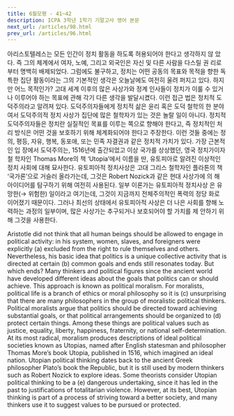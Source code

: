 ```yaml
---
title: 6월모평 - 41~42
description: ICPA 3학년 1학기 기말고사 영어 본문
next_url: /articles/98.html
prev_url: /articles/96.html
---
```


아리스토텔레스는 모든 인간이 정치 활동을 하도록 허용되어야 한다고 생각하지 않 았다. 즉 그의 체계에서 여자, 노예, 그리고 외국인은 자신 및 다른 사람을 다스릴 권 리로부터 명백히 배제되었다. 그럼에도 불구하고, 정치는 어떤 공동의 목표와 목적을 향한 독특한 집단 활동이라는 그의 기본적인 생각은 오늘날에도 여전히 울려 퍼지고 있다. 하지만 어느 목적인가? 고대 세계 이후의 많은 사상가와 정계 인사들이 정치가 이룰 수 있거나 이루어야 하는 목표에 관해 각기 다른 생각을 발달시켰다. 이런 접근 법은 정치적 도덕주의라고 알려져 있다. 도덕주의자들에게 정치적 삶은 윤리 혹은 도덕 철학의 한 분야여서 도덕주의적 정치 사상가 집단에 많은 철학자가 있는 것은 놀랄 일이 아니다. 정치적 도덕주의자들은 정치란 실질적인 목표를 이루는 쪽으로 향해야 한다고, 즉 정치적인 처리 방식은 어떤 것을 보호하기 위해 체계화되어야 한다고 주장한다. 이런 것들 중에는 정의, 평등, 자유, 행복, 동포애, 또는 민족 자결권과 같은 정치적 가치가 있다. 가장 근본적인 입 장에서 도덕주의는, 1516년에 출간되었고 이상 국가를 상상했던, 영국 정치가이자 철 학자인 Thomas More의 책 ‘Utopia’에서 이름을 딴, 유토피아로 알려진 이상적인 정치 사회에 대해 묘사한다. 유토피아적 정치사상은 고대 그리스 철학자인 플라톤의 책 ‘국가론’으로 거슬러 올라가는데, 그것은 Robert Nozick과 같은 현대 사상가에 의 해 아이디어를 탐구하기 위해 여전히 사용된다. 일부 이론가는 유토피아적 정치사상 은 유망한(→ 위험한) 일이라고 여기는데, 그것이 지금까지 전체주의적인 폭력의 정당 화로 이어졌기 때문이다. 그러나 최선의 상태에서 유토피아적 사상은 더 나은 사회를 향해 노력하는 과정의 일부이며, 많은 사상가는 추구되거나 보호되어야 할 가치를 제 안하기 위해 그것을 사용한다.

Aristotle did not think that all human beings should be allowed to engage in political activity: in his system, women, slaves, and foreigners were explicitly (a) excluded from the right to rule themselves and others. Nevertheless, his basic idea that politics is a unique collective activity that is directed at certain (b) common goals and ends still resonates today. But which ends? Many thinkers and political figures since the ancient world have developed different ideas about the goals that politics can or should achieve. This approach is known as political moralism. For moralists, political life is a branch of ethics or moral philosophy so it is (c) unsurprising that there are many philosophers in the group of moralistic political thinkers. Political moralists argue that politics should be directed toward achieving substantial goals, or that political arrangements should be organized to (d) protect certain things. Among these things are political values such as justice, equality, liberty, happiness, fraternity, or national self-determination. At its most radical, moralism produces descriptions of ideal political societies known as Utopias, named after English statesman and philosopher Thomas More’s book Utopia, published in 1516, which imagined an ideal nation. Utopian political thinking dates back to the ancient Greek philosopher Plato’s book the Republic, but it is still used by modern thinkers such as Robert Nozick to explore ideas. Some theorists consider Utopian political thinking to be a (e) dangerous undertaking, since it has led in the past to justifications of totalitarian violence. However, at its best, Utopian thinking is part of a process of striving toward a better society, and many thinkers use it to suggest values to be pursued or protected.
